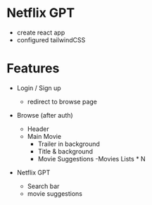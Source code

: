 # Netflix GPT

- create react app
- configured tailwindCSS


# Features
- Login / Sign up 
    - redirect to browse page
- Browse (after auth)
    - Header
    - Main Movie
        - Trailer in background
        - Title & background
        - Movie Suggestions
            -Movies Lists * N

- Netflix GPT
    - Search bar 
    - movie suggestions
    
